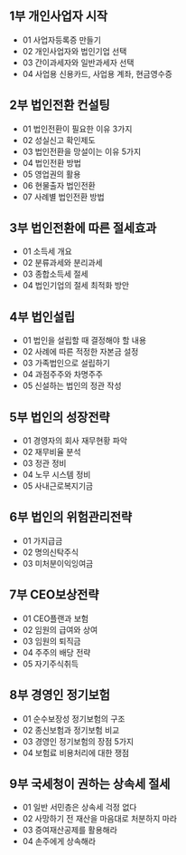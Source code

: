 ## 1부 개인사업자 시작
* 01 사업자등록증 만들기
* 02 개인사업자와 법인기업 선택
* 03 간이과세자와 일반과세자 선택
* 04 사업용 신용카드, 사업용 계좌, 현금영수증


## 2부 법인전환 컨설팅
* 01 법인전환이 필요한 이유 3가지
* 02 성실신고 확인제도
* 03 법인전환을 망설이는 이유 5가지
* 04 법인전환 방법
* 05 영업권의 활용
* 06 현물출자 법인전환
* 07 사례별 법인전환 방법


## 3부 법인전환에 따른 절세효과
* 01 소득세 개요
* 02 분류과세와 분리과세
* 03 종합소득세 절세
* 04 법인기업의 절세 최적화 방안


## 4부 법인설립
* 01 법인을 설립할 때 결정해야 할 내용
* 02 사례에 따른 적정한 자본금 설정
* 03 가족법인으로 설립하기
* 04 과점주주와 차명주주
* 05 신설하는 법인의 정관 작성


## 5부 법인의 성장전략
* 01 경영자의 회사 재무현황 파악
* 02 재무비율 분석
* 03 정관 정비
* 04 노무 시스템 정비
* 05 사내근로복지기금


## 6부 법인의 위험관리전략
* 01 가지급금
* 02 명의신탁주식
* 03 미처분이익잉여금


## 7부 CEO보상전략
* 01 CEO플랜과 보험
* 02 임원의 급여와 상여
* 03 임원의 퇴직금
* 04 주주의 배당 전략
* 05 자기주식취득


## 8부 경영인 정기보험
* 01 순수보장성 정기보험의 구조
* 02 종신보험과 정기보험 비교
* 03 경영인 정기보험의 장점 5가지
* 04 보험료 비용처리에 대한 쟁점


## 9부 국세청이 권하는 상속세 절세
* 01 일반 서민층은 상속세 걱정 없다
* 02 사망하기 전 재산을 마음대로 처분하지 마라
* 03 증여재산공제를 활용해라
* 04 손주에게 상속해라

